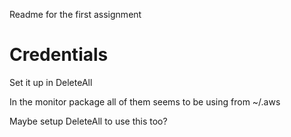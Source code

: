 Readme for the first assignment

# Credentials
Set it up in DeleteAll

In the monitor package all of them seems to be using from ~/.aws

Maybe setup DeleteAll to use this too?

